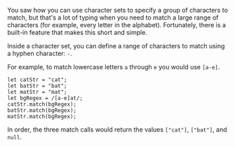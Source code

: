 You saw how you can use character sets to specify a group of characters to match, but that's a lot of typing when you need to match a
large range of characters (for example, every letter in the alphabet). Fortunately, there is a built-in feature that makes this short
and simple.

Inside a character set, you can define a range of characters to match using a hyphen character: `-`.

For example, to match lowercase letters `a` through `e` you would use `[a-e]`.

```
let catStr = "cat";
let batStr = "bat";
let matStr = "mat";
let bgRegex = /[a-e]at/;
catStr.match(bgRegex);
batStr.match(bgRegex);
matStr.match(bgRegex);
```

In order, the three match calls would return the values `["cat"]`, `["bat"]`, and `null`.